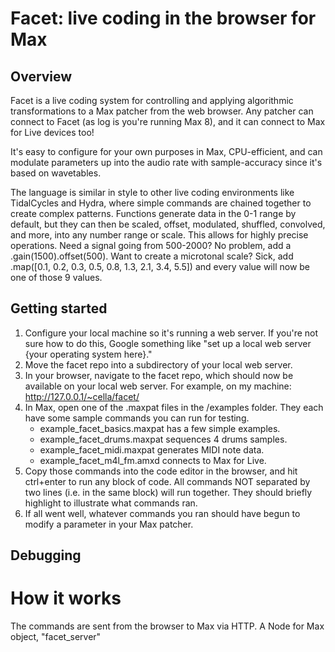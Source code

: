 # Facet: live coding in the browser for Max

## Overview

Facet is a live coding system for controlling and applying algorithmic transformations to a Max patcher from the web browser. Any patcher can connect to Facet (as log is you're running Max 8), and it can connect to Max for Live devices too!

It's easy to configure for your own purposes in Max, CPU-efficient, and can modulate parameters up into the audio rate with sample-accuracy since it's based on wavetables.

The language is similar in style to other live coding environments like TidalCycles and Hydra, where simple commands are chained together to create complex patterns. Functions generate data in the 0-1 range by default, but they can then be scaled, offset, modulated, shuffled, convolved, and more, into any number range or scale. This allows for highly precise operations. Need a signal going from 500-2000? No problem, add a .gain(1500).offset(500). Want to create a microtonal scale? Sick, add .map([0.1, 0.2, 0.3, 0.5, 0.8, 1.3, 2.1, 3.4, 5.5]) and every value will now be one of those 9 values.

## Getting started

1. Configure your local machine so it's running a web server. If you're not sure how to do this, Google something like "set up a local web server {your operating system here}."
2. Move the facet repo into a subdirectory of your local web server.
3. In your browser, navigate to the facet repo, which should now be available on your local web server. For example, on my machine: http://127.0.0.1/~cella/facet/
4. In Max, open one of the .maxpat files in the /examples folder. They each have some sample commands you can run for testing.
	- example_facet_basics.maxpat has a few simple examples.
	- example_facet_drums.maxpat sequences 4 drums samples.
	- example_facet_midi.maxpat generates MIDI note data.
	- example_facet_m4l_fm.amxd connects to Max for Live.
5.	Copy those commands into the code editor in the browser, and hit ctrl+enter to run any block of code. All commands NOT separated by two lines (i.e. in the same block) will run together. They should briefly highlight to illustrate what commands ran.
6.	If all went well, whatever commands you ran should have begun to modify a parameter in your Max patcher.

## Debugging

# How it works

The commands are sent from the browser to Max via HTTP. A Node for Max object, "facet_server"
